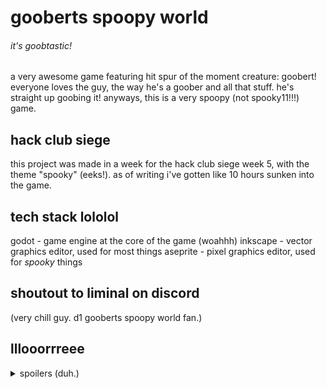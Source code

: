 # gooberts spoopy world
###### it's goobtastic!

a very awesome game featuring hit spur of the moment creature: goobert! everyone
loves the guy, the way he's a goober and all that stuff. he's straight up
goobing it! anyways, this is a very spoopy (not spooky11!!!) game.

## hack club siege
this project was made in a week for the hack club siege week 5, with the theme
"spooky" (eeks!). as of writing i've gotten like 10 hours sunken into the game.

## tech stack lololol
godot - game engine at the core of the game (woahhh)
inkscape - vector graphics editor, used for most things
aseprite - pixel graphics editor, used for _spooky_ things

## shoutout to liminal on discord
(very chill guy. d1 gooberts spoopy world fan.)

## lllooorrreee

<details>
<summary>spoilers (duh.)</summary>
uh, what you doing here pal. i've barely made the game yet!
</details>

